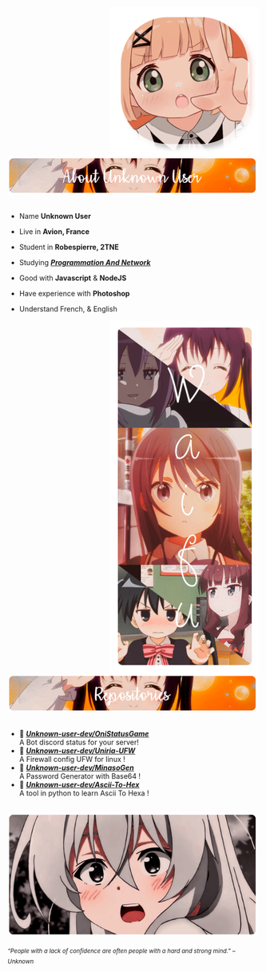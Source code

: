 <div>
<img src="Profile.png" width="300" align="right" />
<br/>
<img src="Github.png" width="500" />
<br/>
<br/>
  
- Name **Unknown User**

- Live in **Avion, France**
  
- Student in **Robespierre, 2TNE**

- Studying [***Programmation And Network***](https://www.eccouncil.org/programs/certified-network-security-course/)

- Good with **Javascript** & **NodeJS**

- Have experience with **Photoshop**

- Understand French, & English
<img src="Waifu.png" width="300" align="right" />
<br/>
<img src="Repo.png" width="500" />
<br/>
<br/>
  
- 📗 [***Unknown-user-dev/OniStatusGame***](https://github.com/Unknown-user-dev/OniStatusGame) <br/>
  A Bot discord status for your server!
- 📘 [***Unknown-user-dev/Uniria-UFW***](https://github.com/Unknown-user-dev/Uniria-UFW) <br/>
  A Firewall config UFW for linux !
- 📕 [***Unknown-user-dev/MinasoGen***](https://github.com/Unknown-user-dev/MinasoGen) <br/>
  A Password Generator with Base64 !
- 📙 [***Unknown-user-dev/Ascii-To-Hex***](https://github.com/Unknown-user-dev/Ascii-To-Hex) <br/>
  A tool in python to learn Ascii To Hexa !

<br/>
<img src="banner.png" width="500" /><br/>
  
<sub> *“People with a lack of confidence are often people with a hard and strong mind.” – Unknown* </sub>
</div>
